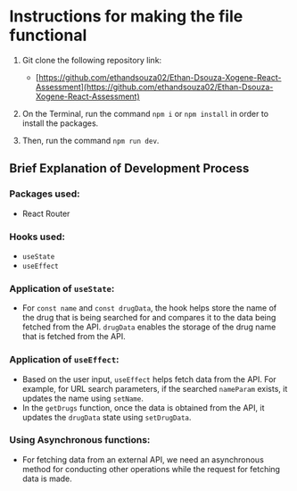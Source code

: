 # Instructions for making the file functional

1. Git clone the following repository link:
   - [https://github.com/ethandsouza02/Ethan-Dsouza-Xogene-React-Assessment](https://github.com/ethandsouza02/Ethan-Dsouza-Xogene-React-Assessment)

2. On the Terminal, run the command `npm i` or `npm install` in order to install the packages.

3. Then, run the command `npm run dev`.

## Brief Explanation of Development Process

### Packages used:
- React Router

### Hooks used:
- `useState`
- `useEffect`

### Application of `useState`:
- For `const name` and `const drugData`, the hook helps store the name of the drug that is being searched for and compares it to the data being fetched from the API. `drugData` enables the storage of the drug name that is fetched from the API.

### Application of `useEffect`:
- Based on the user input, `useEffect` helps fetch data from the API. For example, for URL search parameters, if the searched `nameParam` exists, it updates the name using `setName`.
- In the `getDrugs` function, once the data is obtained from the API, it updates the `drugData` state using `setDrugData`.

### Using Asynchronous functions:
- For fetching data from an external API, we need an asynchronous method for conducting other operations while the request for fetching data is made.
